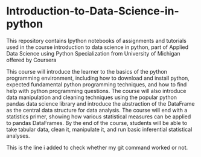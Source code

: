 # Introduction-to-Data-Science-in-python
This repository contains Ipython notebooks of assignments and tutorials used in the course introduction to data science in python, part of Applied Data Science using Python Specialization from University of Michigan offered by Coursera

This course will introduce the learner to the basics of the python programming environment, including how to download and install python, expected fundamental python programming techniques, and how to find help with python programming questions. The course will also introduce data manipulation and cleaning techniques using the popular python pandas data science library and introduce the abstraction of the DataFrame as the central data structure for data analysis. The course will end with a statistics primer, showing how various statistical measures can be applied to pandas DataFrames. By the end of the course, students will be able to take tabular data, clean it,  manipulate it, and run basic inferential statistical analyses.

This is the line i added to check whether my git command worked or not.
